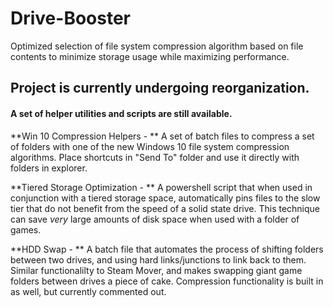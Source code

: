 # Drive-Booster
Optimized selection of file system compression algorithm based on file contents to minimize storage usage while maximizing performance.

## Project is currently undergoing reorganization.

#### A set of helper utilities and scripts are still available.

**Win 10 Compression Helpers - ** A set of batch files to compress a set of folders with one of the new Windows 10 file system compression algorithms. Place shortcuts in "Send To" folder and use it directly with folders in explorer.

**Tiered Storage Optimization - ** A powershell script that when used in conjunction with a tiered storage space, automatically pins files to the slow tier that do not benefit from the speed of a solid state drive. This technique can save *very* large amounts of disk space when used with a folder of games. 

**HDD Swap - ** A batch file that automates the process of shifting folders between two drives, and using hard links/junctions to link back to them. Similar functionalilty to Steam Mover, and makes swapping giant game folders between drives a piece of cake. Compression functionality is built in as well, but currently commented out.  